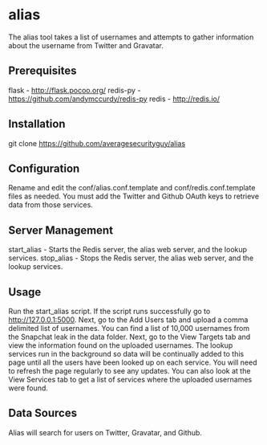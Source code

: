 alias
=====
The alias tool takes a list of usernames and attempts to gather information about the username from Twitter and Gravatar.

Prerequisites
-------------
flask - http://flask.pocoo.org/
redis-py - https://github.com/andymccurdy/redis-py
redis - http://redis.io/

Installation
------------
git clone https://github.com/averagesecurityguy/alias

Configuration
-------------
Rename and edit the conf/alias.conf.template and conf/redis.conf.template files as needed. You must add the Twitter and Github OAuth keys to retrieve data from those services.

Server Management
-----------------
start_alias - Starts the Redis server, the alias web server, and the lookup services.
stop_alias - Stops the Redis server, the alias web server, and the lookup services.

Usage
-----
Run the start_alias script. If the script runs successfully go to http://127.0.0.1:5000. Next, go to the Add Users tab and upload a comma delimited list of usernames. You can find a list of 10,000 usernames from the Snapchat leak in the data folder. Next, go to the View Targets tab and view the information found on the uploaded usernames. The lookup services run in the background so data will be continually added to this page until all the users have been looked up on each service. You will need to refresh the page regularly to see any updates. You can also look at the View Services tab to get a list of services where the uploaded usernames were found.

Data Sources
------------
Alias will search for users on Twitter, Gravatar, and Github.
